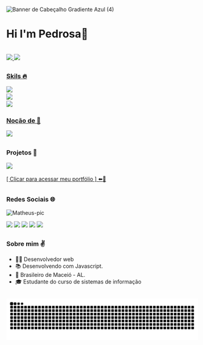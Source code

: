 ![Banner de Cabeçalho Gradiente Azul (4)](https://github.com/matheuspedrosam/matheuspedrosam/assets/99772255/14baf2a3-8833-4563-9022-3db8fdf3d6c2)


# Hi I'm Pedrosa👋

<div>
  <br>
  <a href="https://github.com/matheuspedrosam">
    <img height="180em" src="https://github-readme-stats-sigma-five.vercel.app/api?username=matheuspedrosam&show_icons=true&theme=dark&include_all_commits=true&count_private=true"/>
    <img height="180em" src="https://github-readme-stats-sigma-five.vercel.app/api/top-langs/?username=matheuspedrosam&layout=compact&langs_count=7&theme=dark"/>
</div>
    
##

<p align="center">
  
  ### Skils 🔥 
  <a href="https://skillicons.dev">
    <img src="https://skillicons.dev/icons?i=js,react,nodejs,html,css"/> <br>
    <img src="https://skillicons.dev/icons?i=next,typescript,tailwind,figma,mysql"/> <br>
    <img src="https://skillicons.dev/icons?i=mongodb,vscode,git,github,linkedin"/> 
  </a>
</p>
  
<p align="center">
  <a href="https://skillicons.dev">
    
  ### Noção de 👀
  <img src="https://skillicons.dev/icons?i=ruby,py"/>
  </a>
</p>

##

### Projetos 🧠

<a href="https://matheuspedrosam.github.io/Portfolio/"><img width="500px" src="https://user-images.githubusercontent.com/99772255/239716545-966e3cfa-171d-4a61-8efb-2a632f94af28.png"></img></a>

<a href="https://matheuspedrosam.github.io/Portfolio/">[ Clicar para acessar meu portfólio ] ⬅️🔗</a>

##

<div>
  
  ### Redes Sociais 🌐 
  <p><img alt="Matheus-pic" width="112px" src="https://matheuspedrosam.github.io/Portfolio/imagens/Foto-perfil.png"></p>
  <a href="https://www.linkedin.com/in/matheus-pedrosa2002/" target="_blank"><img src="https://img.shields.io/badge/-LinkedIn-%230077B5?style=for-the-badge&logo=linkedin&logoColor=white" target="_blank"></a>
  <a href="https://www.instagram.com/matheuspedrosam/" target="_blank"><img src="https://img.shields.io/badge/-Instagram-%23E4405F?style=for-the-badge&logo=instagram&logoColor=white" target="_blank"></a>
  <a href="https://www.youtube.com/channel/UCk52A7cqGKiU7-LaFNmaDrg" target="_blank"><img src="https://img.shields.io/badge/YouTube-FF0000?style=for-the-badge&logo=youtube&logoColor=white" target="_blank"></a>
  <a href="https://www.discordapp.com/users/255294706563547136" target="_blank"><img src="https://img.shields.io/badge/Discord-7289DA?style=for-the-badge&logo=discord&logoColor=white" target="_blank"></a> 
  <a href="mailto:matheuspedrosa2002@gmail.com"><img src="https://img.shields.io/badge/-Gmail-%23333?style=for-the-badge&logo=gmail&logoColor=white" target="_blank"></a>
</div>

 ##

   ### Sobre mim ✌️
- 👨‍💻 Desenvolvedor web
- 📚 Desenvolvendo com Javascript.
- 📍 Brasileiro de Maceió - AL.
- 🎓 Estudante do curso de sistemas de informação

##
 
 ![Snake animation](https://github.com/matheuspedrosam/matheuspedrosam/blob/output/github-contribution-grid-snake.svg)

